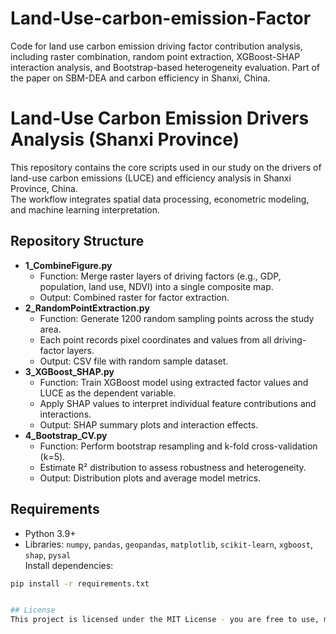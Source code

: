 # Land-Use-carbon-emission-Factor
Code for land use carbon emission driving factor contribution analysis, including raster combination, random point extraction, XGBoost-SHAP interaction analysis, and Bootstrap-based heterogeneity evaluation. Part of the paper on SBM-DEA and carbon efficiency in Shanxi, China.
# Land-Use Carbon Emission Drivers Analysis (Shanxi Province)
This repository contains the core scripts used in our study on the drivers of land-use carbon emissions (LUCE) and efficiency analysis in Shanxi Province, China.  
The workflow integrates spatial data processing, econometric modeling, and machine learning interpretation.  
## Repository Structure
- **1_CombineFigure.py**  
  - Function: Merge raster layers of driving factors (e.g., GDP, population, land use, NDVI) into a single composite map.  
  - Output: Combined raster for factor extraction.  
- **2_RandomPointExtraction.py**  
  - Function: Generate 1200 random sampling points across the study area.  
  - Each point records pixel coordinates and values from all driving-factor layers.  
  - Output: CSV file with random sample dataset.  
- **3_XGBoost_SHAP.py**  
  - Function: Train XGBoost model using extracted factor values and LUCE as the dependent variable.  
  - Apply SHAP values to interpret individual feature contributions and interactions.  
  - Output: SHAP summary plots and interaction effects.  
- **4_Bootstrap_CV.py**  
  - Function: Perform bootstrap resampling and k-fold cross-validation (k=5).  
  - Estimate R² distribution to assess robustness and heterogeneity.  
  - Output: Distribution plots and average model metrics.  
## Requirements
- Python 3.9+  
- Libraries: `numpy`, `pandas`, `geopandas`, `matplotlib`, `scikit-learn`, `xgboost`, `shap`, `pysal`  
Install dependencies:
```bash
pip install -r requirements.txt


## License
This project is licensed under the MIT License - you are free to use, modify, and distribute the code with proper attribution.
